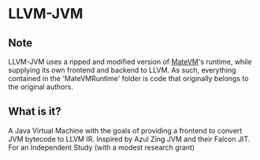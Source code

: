# LLVM-JVM

## Note

LLVM-JVM uses a ripped and modified version of [MateVM](https://github.com/MateVM/MateVM)'s runtime, while
supplying its own frontend and backend to LLVM. As such, everything
contained in the 'MateVMRuntime' folder is code that originally belongs
to the original authors.

## What is it?

A Java Virtual Machine with the goals of providing a frontend to convert JVM bytecode to LLVM IR. Inspired by Azul Zing JVM and their Falcon JIT. For an Independent Study (with a modest research grant)
